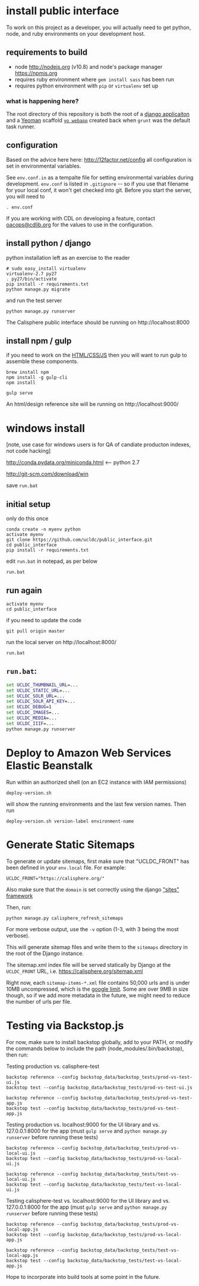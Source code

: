 # install public interface

To work on this project as a developer, you will actually need to
get python, node, and ruby environments on your development host.

## requirements to build

 * node http://nodejs.org (v10.8) and node's package manager https://npmjs.org
 * requires ruby environment where `gem install sass` has been run
 * requires python environment with `pip` or `virtualenv` set up

### what is happening here?

The root directory of this repository is both the root of a [django applicaiton](https://www.djangoproject.com) and a [Yeoman](http://yeoman.io) scaffold [`yo webapp`](https://github.com/yeoman/generator-webapp#readme) created back when `grunt` was the default task runner.

## configuration 

Based on the advice here here: http://12factor.net/config all configuration is set in environmental variables.

See `env.conf.in` as a tempalte file for setting environmental variables during development.  `env.conf` is listed in `.gitignore` -- so if you use that filename for your local conf, it won't get checked into git.  Before you start the server, you will need to
```
. env.conf
```

If you are working with CDL on developing a feature, contact oacops@cdlib.org for the values to use in the configuration.

## install python / django

python installation left as an exercise to the reader

```
# sudo easy_install virtualenv
virtualenv-2.7 py27
. py27/bin/activate
pip install -r requirements.txt
python manage.py migrate
```

and run the test server

```
python manage.py runserver
```

The Calisphere public interface should be running on http://localhost:8000

## install npm / gulp

if you need to work on the [HTML/CSS/JS](https://github.com/ucldc/public_interface/blob/master/app/ReadMe.md) then you will want to run gulp to assemble these components.

```
brew install npm
npm install -g gulp-cli
npm install
```

```
gulp serve
```

An html/design reference site will be running on http://localhost:9000/ 

# windows install

[note, use case for windows users is for QA of candiate producton indexes, not code hacking]

http://conda.pydata.org/miniconda.html  <-- python 2.7

http://git-scm.com/download/win

save `run.bat`

## initial setup
only do this once
```dos
conda create -n myenv python
activate myenv
git clone https://github.com/ucldc/public_interface.git
cd public_interface
pip install -r requirements.txt
```
edit `run.bat` in notepad, as per below
```
run.bat
```

## run again

```dos
activate myenv
cd public_interface
```
if you need to update the code

```
git pull origin master
```
run the local server on http://localhost:8000/
```
run.bat
```

## `run.bat`:
```bat
set UCLDC_THUMBNAIL_URL=...
set UCLDC_STATIC_URL=...
set UCLDC_SOLR_URL=...
set UCLDC_SOLR_API_KEY=...
set UCLDC_DEBUG=1
set UCLDC_IMAGES=...
set UCLDC_MEDIA=...
set UCLDC_IIIF=...
python manage.py runserver
```

# Deploy to Amazon Web Services Elastic Beanstalk
Run within an authorized shell (on an EC2 instance with IAM permissions)

```
deploy-version.sh
```
will show the running environments and the last few version names.  Then run

```
deploy-version.sh version-label environment-name
```

# Generate Static Sitemaps
To generate or update sitemaps, first make sure that "UCLDC_FRONT" has been defined in your `env.local` file. For example:

```
UCLDC_FRONT="https://calisphere.org/"
```

Also make sure that the `domain` is set correctly using the django ["sites" framework](https://docs.djangoproject.com/en/1.10/ref/contrib/sites/)
 
Then, run:

```
python manage.py calisphere_refresh_sitemaps
```
For more verbose output, use the `-v` option (1-3, with 3 being the most verbose).

This will generate sitemap files and write them to the `sitemaps` directory in the root of the Django instance. 

The sitemap.xml index file will be served statically by Django at the `UCLDC_FRONT` URL, i.e. https://calisphere.org/sitemap.xml

Right now, each `sitemap-items-*.xml` file contains 50,000 urls and is under 10MB uncompressed, which is the [google limit](https://support.google.com/webmasters/answer/183668?hl=en&ref_topic=4581190). Some are over 9MB in size though, so if we add more metadata in the future, we might need to reduce the number of urls per file.

# Testing via Backstop.js

For now, make sure to install backstop globally, add to your PATH, or modify the commands below to include the path (node_modules/.bin/backstop), then run: 

Testing production vs. calisphere-test 
```
backstop reference --config backstop_data/backstop_tests/prod-vs-test-ui.js
backstop test --config backstop_data/backstop_tests/prod-vs-test-ui.js

backstop reference --config backstop_data/backstop_tests/prod-vs-test-app.js
backstop test --config backstop_data/backstop_tests/prod-vs-test-app.js
```

Testing production vs. localhost:9000 for the UI library and vs. 127.0.0.1:8000 for the app
(must `gulp serve` and `python manage.py runserver` before running these tests)
```
backstop reference --config backstop_data/backstop_tests/prod-vs-local-ui.js
backstop test --config backstop_data/backstop_tests/prod-vs-local-ui.js

backstop reference --config backstop_data/backstop_tests/test-vs-local-ui.js
backstop test --config backstop_data/backstop_tests/test-vs-local-ui.js
```

Testing calisphere-test vs. localhost:9000 for the UI library and vs. 127.0.0.1:8000 for the app
(must `gulp serve` and `python manage.py runserver` before running these tests)
```
backstop reference --config backstop_data/backstop_tests/prod-vs-local-app.js
backstop test --config backstop_data/backstop_tests/prod-vs-local-app.js

backstop reference --config backstop_data/backstop_tests/test-vs-local-app.js
backstop test --config backstop_data/backstop_tests/test-vs-local-app.js
```

Hope to incorporate into build tools at some point in the future. 